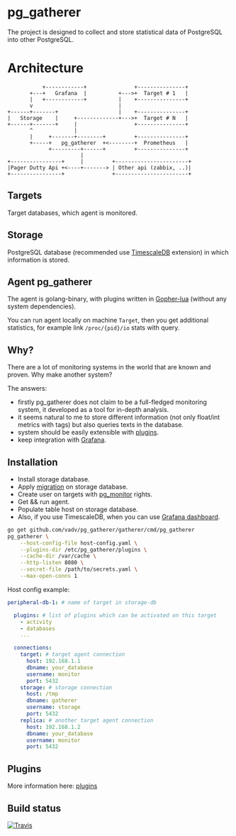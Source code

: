 # pg_gatherer

The project is designed to collect and store statistical data of PostgreSQL into other PostgreSQL.

# Architecture

```
           +------------+               +---------------+
       +---+   Grafana  |          +--->+  Target # 1   |
       |   +------------+          |    +---------------+
       v                           |
+------+-------+                   |    +---------------+
|   Storage    |     +-------------+--->+  Target # N   |
+------+-------+     |                  +---------------+
       ^             |
       |     +-------+--------+         +---------------+
       +-----+   pg_gatherer  +<--------+  Prometheus   |
             +---------+------+         +---------------+
                       |
+----------------+     |         +-----------------------+
|Pager Dutty Api +<----+-------> | Other api (zabbix, ..)|
+----------------+               +-----------------------+
```

## Targets

Target databases, which agent is monitored.

## Storage

PostgreSQL database (recommended use [TimescaleDB](https://docs.timescale.com/latest/introduction) extension) in which information is stored.

## Agent pg_gatherer

The agent is golang-binary, with plugins written in [Gopher-lua](https://github.com/yuin/gopher-lua) (without any system dependencies).

You can run agent locally on machine `Target`,
then you get additional statistics, for example link `/proc/{pid}/io` stats with query.

## Why?

There are a lot of monitoring systems in the world that are known and proven. Why make another system?

The answers:
* firstly pg_gatherer does not claim to be a full-fledged monitoring system, it developed as a tool for in-depth analysis.
* it seems natural to me to store different information (not only float/int metrics with tags) but also queries texts in the database.
* system should be easily extensible with [plugins](/plugins).
* keep integration with [Grafana]((/grafana)).

## Installation

* Install storage database.
* Apply [migration](/schema/schema.sql) on storage database.
* Create user on targets with [pg_monitor](https://www.postgresql.org/docs/10/default-roles.html) rights.
* Get && run agent.
* Populate table host on storage database.
* Also, if you use TimescaleDB, when you can use [Grafana dashboard](/grafana).

```bash
go get github.com/vadv/pg_gatherer/gatherer/cmd/pg_gatherer
pg_gatherer \
    --host-config-file host-config.yaml \
    --plugins-dir /etc/pg_gatherer/plugins \
    --cache-dir /var/cache \
    --http-listen 8080 \
    --secret-file /path/to/secrets.yaml \
    --max-open-conns 1
```

Host config example:

```yaml
peripheral-db-1: # name of target in storage-db

  plugins: # list of plugins which can be activated on this target
    - activity
    - databases
    ...

  connections:
    target: # target agent connection
      host: 192.168.1.1
      dbname: your_database
      username: monitor
      port: 5432
    storage: # storage connection
      host: /tmp
      dbname: gatherer
      username: storage
      port: 5432
    replica: # another target agent connection
      host: 192.168.1.2
      dbname: your_database
      username: monitor
      port: 5432
```

## Plugins

More information here: [plugins](/plugins)

## Build status

[![Travis](https://travis-ci.org/vadv/pg_gatherer.svg)](https://travis-ci.org/vadv/pg_gatherer)
